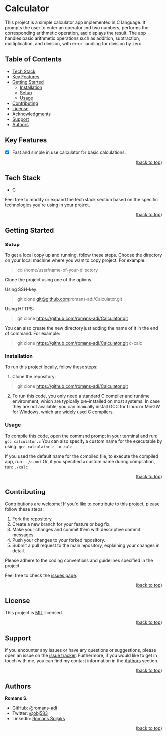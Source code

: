 <a name="readme-top"></a>

<!-- PROJECT DESCRIPTION -->

# <a name="about-project">Calculator</a>

This project is a simple calculator app implemented in C language. It prompts the user to enter an operator and two numbers, performs the corresponding arithmetic operation, and displays the result. The app handles basic arithmetic operations such as addition, subtraction, multiplication, and division, with error handling for division by zero.
<!-- TABLE OF CONTENTS -->

## Table of Contents

- [Tech Stack ](#tech-stack-)
- [Key Features ](#key-features-)
- [Getting Started ](#-getting-started-)
  - [Installation](#installation)
  - [Setup](#setup)
  - [Usage](#usage)
- [Contributing ](#-contributing-)
- [License ](#-license-)
- [Acknowledgments ](#-acknowledgments-)
- [Support ](#️-support-)
- [Authors ](#-authors-)

<!-- Features -->

## Key Features <a name="key-features"></a>

 - [x] Fast and simple in use calculator for basic calculations.

<p align="right">(<a href="#readme-top">back to top</a>)</p>

<!-- TECH STACK -->

## Tech Stack <a name="tech-stack"></a>

  <ul>
     <li><a href="https://en.cppreference.com/w/c">C</a></li>
  </ul>

Feel free to modify or expand the tech stack section based on the specific technologies you're using in your project.

<p align="right">(<a href="#readme-top">back to top</a>)</p>

<!-- LIVE DEMO -->

<!-- ## :rocket: Live Demo <a name="live-demo"></a>

- [Here is a Live Demo of this project]()

<p align="right">(<a href="#readme-top">back to top</a>)</p> -->

<!-- GETTING STARTED -->

## Getting Started <a name="getting-started"></a>

### Setup <a name="setup"></a>

To get a local copy up and running, follow these steps.
Choose the directory on your local machine where you want to copy project. For example:

> cd /home/user/name-of-your-directory

Clone the project using one of the options.

Using SSH-key:

> git clone git@github.com:romans-adi/Calculator.git

Using HTTPS:

> git clone https://github.com/romans-adi/Calculator.git

You can also create the new directory just adding the name of it in the end of command. For example:

> git clone https://github.com/romans-adi/Calculator.git c-calc

### Installation <a name="installation"></a>

To run this project locally, follow these steps:

1. Clone the repository:

> git clone https://github.com/romans-adi/Calculator.git

2. To run this code, you only need a standard C compiler and runtime environment, which are typically pre-installed on most systems.
In case they are not available, you can manually install GCC for Linux or MinGW for Windows, which are widely used C compilers.

### Usage <a name="usage"></a>

To compile this code, open the command prompt in your terminal and run:
```gcc calculator.c```
You can also specify a custom name for the executable by using:
```gcc calculator.c -o calc```

If you used the default name for the compiled file, to execute the compiled app, run :
```./a.out```
 Or, if you specified a custom name during compilation, run:
 ```./calc```

<p align="right">(<a href="#readme-top">back to top</a>)</p>

<!-- CONTRIBUTING -->

## Contributing <a name="contributing"></a>

Contributions are welcome! If you'd like to contribute to this project, please follow these steps:

1. Fork the repository.
2. Create a new branch for your feature or bug fix.
3. Make your changes and commit them with descriptive commit messages.
4. Push your changes to your forked repository.
5. Submit a pull request to the main repository, explaining your changes in detail.

Please adhere to the coding conventions and guidelines specified in the project.

Feel free to check the [issues page](../../issues/).

<p align="right">(<a href="#readme-top">back to top</a>)</p>

<!-- LICENSE -->

## License <a name="license"></a>

This project is [MIT](LICENSE) licensed.

<p align="right">(<a href="#readme-top">back to top</a>)</p>

<!-- SUPPORT -->

## Support <a name="support"></a>

If you encounter any issues or have any questions or suggestions, please open an issue on the [issue tracker](../../issues/).
Furthermore, if you would like to get in touch with me, you can find my contact information in the <a href="#authors">Authors</a> section.

<p align="right">(<a href="#readme-top">back to top</a>)</p>

<!-- AUTHORS -->

## Authors <a name="authors"></a>

**Romans S.**

- GitHub: [@romans-adi](https://github.com/romans-adi/)
- Twitter: [@obj583](https://twitter.com/obj583/)
- LinkedIn: [Romans Špiļaks](https://www.linkedin.com/in/obj513/)

<p align="right">(<a href="#readme-top">back to top</a>)</p>
